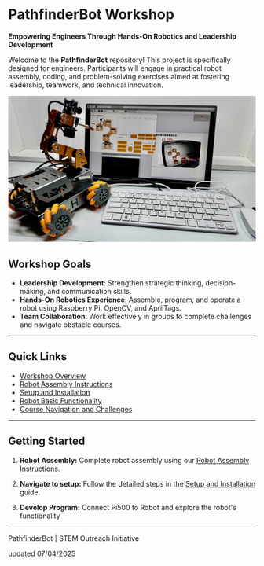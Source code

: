 # PathfinderBot Workshop

**Empowering Engineers Through Hands-On Robotics and Leadership Development**

Welcome to the **PathfinderBot** repository! This project is specifically designed for engineers. Participants will engage in practical robot assembly, coding, and problem-solving exercises aimed at fostering leadership, teamwork, and technical innovation.

<img src="/zzimages/2025Setup500Robot.jpg" width="600" > 

## Workshop Goals

* **Leadership Development**: Strengthen strategic thinking, decision-making, and communication skills.
* **Hands-On Robotics Experience**: Assemble, program, and operate a robot using Raspberry Pi, OpenCV, and AprilTags.
* **Team Collaboration**: Work effectively in groups to complete challenges and navigate obstacle courses.

---

## Quick Links

* [Workshop Overview](WorkshopOverview.md)
* [Robot Assembly Instructions](Robot_Assembly_Guide.md)
* [Setup and Installation](Setup_and_Installation/README.md)
* [Robot Basic Functionality](RobotCapabilities/Robot_Basic_Functionality.md)
* [Course Navigation and Challenges](Course_Navigation_and_Challenges/Navigation_with_AprilTags.md)


---

## Getting Started

1. **Robot Assembly:**
   Complete robot assembly using our [Robot Assembly Instructions](Robot_Assembly_Guide.md).

1. **Navigate to setup:**
   Follow the detailed steps in the [Setup and Installation](Setup_and_Installation/README.md) guide.



1. **Develop Program:**
Connect Pi500 to Robot and explore the robot's functionality

---

PathfinderBot | STEM Outreach Initiative

updated 07/04/2025
